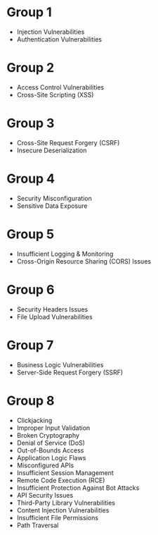 # Group 1
- Injection Vulnerabilities
- Authentication Vulnerabilities

# Group 2
- Access Control Vulnerabilities
- Cross-Site Scripting (XSS)

# Group 3
- Cross-Site Request Forgery (CSRF)
- Insecure Deserialization

# Group 4
- Security Misconfiguration
- Sensitive Data Exposure

# Group 5
- Insufficient Logging & Monitoring
- Cross-Origin Resource Sharing (CORS) Issues

# Group 6
- Security Headers Issues
- File Upload Vulnerabilities

# Group 7
- Business Logic Vulnerabilities
- Server-Side Request Forgery (SSRF)

# Group 8
- Clickjacking
- Improper Input Validation
- Broken Cryptography
- Denial of Service (DoS)
- Out-of-Bounds Access
- Application Logic Flaws
- Misconfigured APIs
- Insufficient Session Management
- Remote Code Execution (RCE)
- Insufficient Protection Against Bot Attacks
- API Security Issues
- Third-Party Library Vulnerabilities
- Content Injection Vulnerabilities
- Insufficient File Permissions
- Path Traversal
